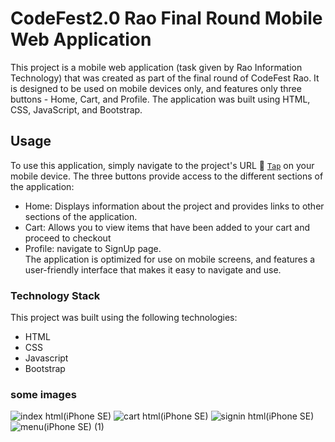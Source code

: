 # CodeFest2.0 Rao Final Round Mobile Web Application    
This project is a mobile web application (task given by Rao Information Technology) that was created as part of the final round of CodeFest Rao. It is designed to be used on mobile devices only, and features only three buttons - Home, Cart, and Profile. The application was built using HTML, CSS, JavaScript, and Bootstrap.    

## Usage  
To use this application, simply navigate to the project's URL 🔗 [`Tap`](https://harrshhpattell.github.io/codefest2.0-Final/index.html)  on your mobile device. The three buttons provide access to the different sections of the application:   

- Home: Displays information about the project and provides links to other sections of the application.       
- Cart: Allows you to view items that have been added to your cart and proceed to checkout     
- Profile: navigate to SignUp page.     
The application is optimized for use on mobile screens, and features a user-friendly interface that makes it easy to navigate and use.    
### Technology Stack     
This project was built using the following technologies:
- HTML
- CSS 
- Javascript
- Bootstrap    
### some images
![index html(iPhone SE)](https://user-images.githubusercontent.com/102842153/236681314-ad2c052e-6d38-4fcd-8719-7c2af339589f.png)
![cart html(iPhone SE)](https://user-images.githubusercontent.com/102842153/236681349-5743e4f8-d06f-4cb6-9912-e310b33885e5.png)
![signin html(iPhone SE)](https://user-images.githubusercontent.com/102842153/236681361-eb799f2c-97c7-4bdc-9754-393fd7672787.png)
![menu(iPhone SE) (1)](https://user-images.githubusercontent.com/102842153/236681369-be12f6dd-cb67-4c37-8e86-df1bede3a03f.png)
